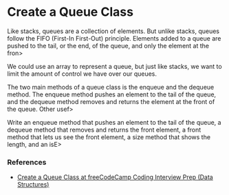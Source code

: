 <h1>Create a Queue Class</h1>

<p>Like stacks, queues are a collection of elements. But unlike stacks, queues follow the FIFO (First-In First-Out) principle. Elements added to a queue are pushed to the tail, or the end, of the queue, and only the element at the fron>

<p>We could use an array to represent a queue, but just like stacks, we want to limit the amount of control we have over our queues.</p>

<p>The two main methods of a queue class is the enqueue and the dequeue method. The enqueue method pushes an element to the tail of the queue, and the dequeue method removes and returns the element at the front of the queue. Other usef>

<p>Write an enqueue method that pushes an element to the tail of the queue, a dequeue method that removes and returns the front element, a front method that lets us see the front element, a size method that shows the length, and an isE>

<h3>References</h3>

<ul>
  <li><a href="https://www.freecodecamp.org/learn/coding-interview-prep/data-structures/create-a-queue-class">
    Create a Queue Class at freeCodeCamp Coding Interview Prep (Data Structures)
  </a></li>
</ul>
